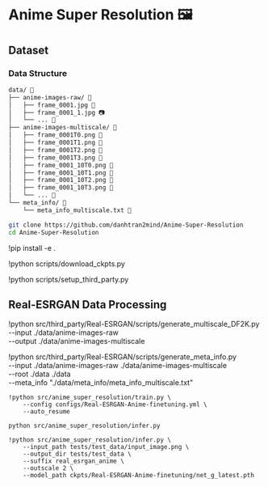# Anime Super Resolution 🖼️




## Dataset

### Data Structure

```markdown
data/ 📁
├── anime-images-raw/ 📁
│   ├── frame_0001.jpg 📸
│   ├── frame_0001_1.jpg 📷
│   └── ... 📸
├── anime-images-multiscale/ 📁
│   ├── frame_0001T0.png 📸
│   ├── frame_0001T1.png 📸
│   ├── frame_0001T2.png 📸
│   ├── frame_0001T3.png 📸
│   ├── frame_0001_10T0.png 📸
│   ├── frame_0001_10T1.png 📸
│   ├── frame_0001_10T2.png 📸
│   ├── frame_0001_10T3.png 📸
│   └── ... 📸
└── meta_info/ 📁
    └── meta_info_multiscale.txt 📄
```



```bash
git clone https://github.com/danhtran2mind/Anime-Super-Resolution
cd Anime-Super-Resolution
```
!pip install -e .

!python scripts/download_ckpts.py

!python scripts/setup_third_party.py

## Real-ESRGAN Data Processing

!python src/third_party/Real-ESRGAN/scripts/generate_multiscale_DF2K.py \
    --input ./data/anime-images-raw \
    --output ./data/anime-images-multiscale

!python src/third_party/Real-ESRGAN/scripts/generate_meta_info.py \
--input ./data/anime-images-raw ./data/anime-images-multiscale \
--root ./data ./data \
--meta_info "./data/meta_info/meta_info_multiscale.txt"

```
!python src/anime_super_resolution/train.py \
    --config configs/Real-ESRGAN-Anime-finetuning.yml \
    --auto_resume
```
```
python src/anime_super_resolution/infer.py
```

```
!python src/anime_super_resolution/infer.py \
    --input_path tests/test_data/input_image.png \
    --output_dir tests/test_data \
    --suffix real_esrgan_anime \
    --outscale 2 \
    --model_path ckpts/Real-ESRGAN-Anime-finetuning/net_g_latest.pth
```